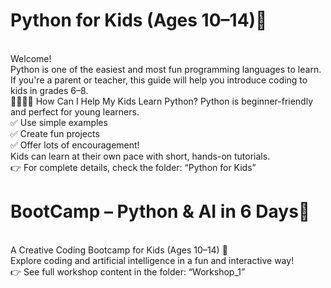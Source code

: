 # Python for Kids (Ages 10–14)🐍 
<br>
Welcome!
<br>
Python is one of the easiest and most fun programming languages to learn. If you're a parent or teacher, this guide will help you introduce coding to kids in grades 6–8.
<br>
👨‍👩‍👧‍👦 How Can I Help My Kids Learn Python?
Python is beginner-friendly and perfect for young learners.
<br>
✅ Use simple examples
<br>
✅ Create fun projects
<br>
✅ Offer lots of encouragement!
<br>
Kids can learn at their own pace with short, hands-on tutorials.
<br>
👉 For complete details, check the folder: “Python for Kids”

# BootCamp – Python & AI in 6 Days🧠 
<br>
A Creative Coding Bootcamp for Kids (Ages 10–14) 🎨
<br>
Explore coding and artificial intelligence in a fun and interactive way!
<br>
👉 See full workshop content in the folder: “Workshop_1”

